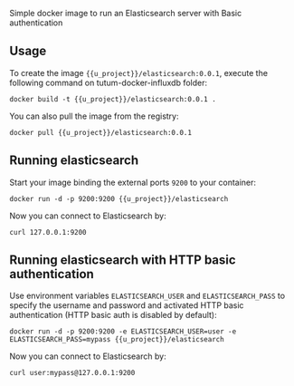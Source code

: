 
Simple docker image to run an Elasticsearch server with Basic authentication

Usage
-----

To create the image `{{u_project}}/elasticsearch:0.0.1`, execute the following command on tutum-docker-influxdb folder:

    docker build -t {{u_project}}/elasticsearch:0.0.1 .

You can also pull the image from the registry:

    docker pull {{u_project}}/elasticsearch:0.0.1


Running elasticsearch
--------------------------------

Start your image binding the external ports `9200` to your container:

    docker run -d -p 9200:9200 {{u_project}}/elasticsearch

Now you can connect to Elasticsearch by:

    curl 127.0.0.1:9200

Running elasticsearch with HTTP basic authentication
----------------------------------------------------

Use environment variables `ELASTICSEARCH_USER` and `ELASTICSEARCH_PASS` to specify the username and password and activated HTTP basic authentication (HTTP basic auth is disabled by default):

    docker run -d -p 9200:9200 -e ELASTICSEARCH_USER=user -e ELASTICSEARCH_PASS=mypass {{u_project}}/elasticsearch

Now you can connect to Elasticsearch by:

    curl user:mypass@127.0.0.1:9200
